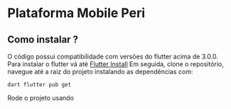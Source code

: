 # Plataforma Mobile Peri

## Como instalar ?

O código possui compatibilidade com versões do flutter acima de 3.0.0. Para instalar o flutter vá até [Flutter Install](https://docs.flutter.dev/get-started/install) 
Em seguida, clone o repositório, navegue até a raiz do projeto instalando as dependências com:

``dart
flutter pub get
``

Rode o projeto usando

